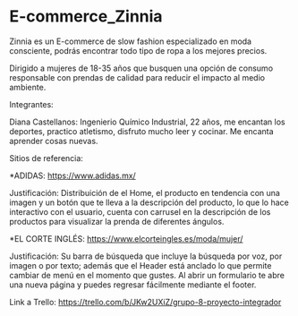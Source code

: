 # E-commerce_Zinnia
Zinnia es un E-commerce de slow fashion especializado en moda consciente, podrás encontrar todo tipo de ropa a los mejores precios. 

Dirigido a mujeres de 18-35 años que busquen una opción de consumo responsable con prendas de calidad para reducir el impacto al medio ambiente.

Integrantes:

Diana Castellanos: Ingenierio Químico Industrial, 22 años, me encantan los deportes, practico atletismo, disfruto mucho leer y cocinar. Me encanta aprender cosas nuevas.


Sitios de referencia:

*ADIDAS: https://www.adidas.mx/

Justificación: Distribuición de el Home, el producto en tendencia con una imagen y un botón que te lleva a la descripción del producto, lo que lo hace interactivo con el usuario, cuenta con carrusel en la descripción de los productos para visualizar la prenda de diferentes ángulos.  

*EL CORTE INGLÉS: https://www.elcorteingles.es/moda/mujer/

Justificación: Su barra de búsqueda que incluye la búsqueda por voz, por imagen o por texto; además que el Header está anclado lo que permite cambiar de menú en el momento que gustes. Al abrir un formulario te abre una nueva página y puedes regresar fácilmente mediante el footer. 


Link a Trello: https://trello.com/b/JKw2UXiZ/grupo-8-proyecto-integrador